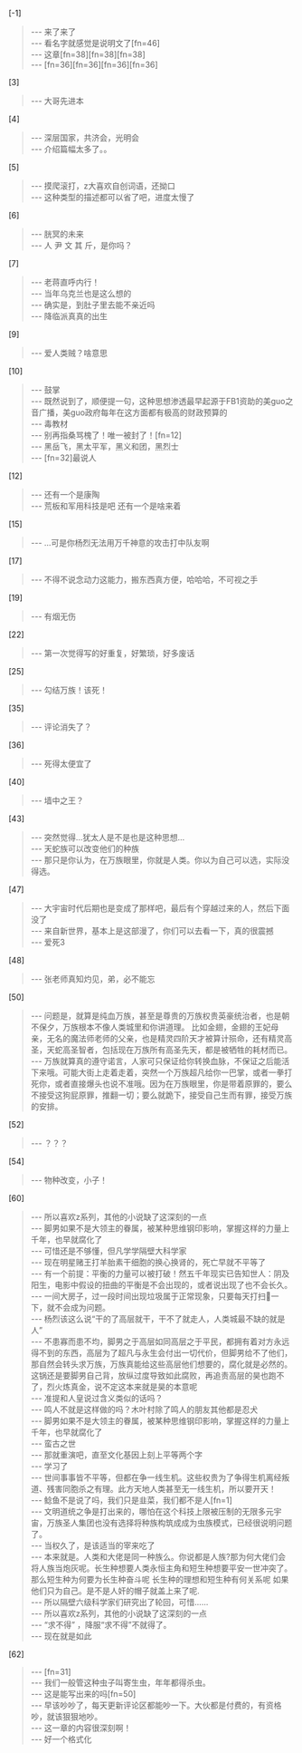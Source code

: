 
[-1] 
>--- 来了来了<br>
>--- 看名字就感觉是说明文了[fn=46]<br>
>--- 这章[fn=38][fn=38][fn=38]<br>
>--- [fn=36][fn=36][fn=36][fn=36]<br>

[3] 
>--- 大哥先进本<br>

[4] 
>--- 深层国家，共济会，光明会<br>
>--- 介绍篇幅太多了。。<br>

[5] 
>--- 摸爬滚打，z大喜欢自创词语，还拗口<br>
>--- 这种类型的描述都可以省了吧，进度太慢了<br>

[6] 
>--- 胱冥的未来<br>
>--- 人 尹  文  其 斤，是你吗？<br>

[7] 
>--- 老蒋直呼内行！<br>
>--- 当年乌克兰也是这么想的<br>
>--- 确实是，到肚子里去能不亲近吗<br>
>--- 降临派真真的出生<br>

[9] 
>--- 爱人类贼？啥意思<br>

[10] 
>--- 鼓掌<br>
>--- 既然说到了，顺便提一句，这种思想渗透最早起源于FB1资助的美guo之音广播，美guo政府每年在这方面都有极高的财政预算的<br>
>--- 毒教材<br>
>--- 别再指桑骂槐了！唯一被封了！[fn=12]<br>
>--- 黑岳飞，黑太平军，黑义和团，黑烈士<br>
>--- [fn=32]最说人<br>

[12] 
>--- 还有一个是康陶<br>
>--- 荒板和军用科技是吧 还有一个是啥来着<br>

[15] 
>--- …可是你杨烈无法用万千神意的攻击打中队友啊<br>

[17] 
>--- 不得不说念动力这能力，搬东西真方便，哈哈哈，不可视之手<br>

[19] 
>--- 有烟无伤<br>

[22] 
>--- 第一次觉得写的好重复，好繁琐，好多废话<br>

[25] 
>--- 勾结万族！该死！<br>

[35] 
>--- 评论消失了？<br>

[36] 
>--- 死得太便宜了<br>

[40] 
>--- 墙中之王？<br>

[43] 
>--- 突然觉得…犹太人是不是也是这种思想…<br>
>--- 天蛇族可以改变他们的种族<br>
>--- 那只是你认为，在万族眼里，你就是人类。你以为自己可以选，实际没得选。<br>

[47] 
>--- 大宇宙时代后期也是变成了那样吧，最后有个穿越过来的人，然后下面没了<br>
>--- 来自新世界，基本上是这部漫了，你们可以去看一下，真的很震撼<br>
>--- 爱死3<br>

[48] 
>--- 张老师真知灼见，弟，必不能忘<br>

[50] 
>--- 问题是，就算是纯血万族，甚至是尊贵的万族权贵英豪统治者，也是朝不保夕，万族根本不像人类城里和你讲道理。
比如金翅，金翅的王妃母亲，无名的魔法师老师的父亲，也是精灵四阶天才被算计殒命，还有精灵高圣，天蛇高圣智者，包括现在万族所有高圣先天，都是被牺牲的耗材而已。<br>
>--- 万族就算真的遵守诺言，人家可只保证给你转换血脉，不保证之后能活下来哦。可能大街上走着走着，突然一个万族超凡给你一巴掌，或者一拳打死你，或者直接爆头也说不准哦。因为在万族眼里，你是带着原罪的，要么不接受这狗屁原罪，推翻一切；要么就跪下，接受自己生而有罪，接受万族的安排。<br>

[52] 
>--- ？？？<br>

[54] 
>--- 物种改变，小子！<br>

[60] 
>--- 所以喜欢z系列，其他的小说缺了这深刻的一点<br>
>--- 脚男如果不是大领主的眷属，被某种思维钢印影响，掌握这样的力量上千年，也早就腐化了<br>
>--- 可惜还是不够懂，但凡学学隔壁大科学家<br>
>--- 现在明星赌王打羊胎素干细胞的换心换肾的，死亡早就不平等了<br>
>--- 有一个前提：平衡的力量可以被打破！然五千年现实已告知世人：阴及阳生，电影中假设的扭曲的平衡是不会出现的，或者说出现了也不会长久。<br>
>--- 一间大房子，过一段时间出现垃圾属于正常现象，只要每天打扫🧹一下，就不会成为问题。<br>
>--- 杨烈该这么说“干的了高层就干，干不了就走人，人类城最不缺的就是人”<br>
>--- 不患寡而患不均，脚男之于高层如同高层之于平民，都拥有着对方永远得不到的东西，高层为了超凡与永生会付出一切代价，但脚男给不了他们，那自然会转头求万族，万族真能给这些高层他们想要的，腐化就是必然的。这锅还是要脚男自己背，放纵过度导致如此腐败，再追责高层的昊也跑不了，烈火炼真金，说不定这本来就是昊的本意呢<br>
>--- 准提和人皇说过含义类似的话吗？<br>
>--- 鸣人不就是这样做的吗？木叶村除了鸣人的朋友其他都是忍犬<br>
>--- 脚男如果不是大领主的眷属，被某种思维钢印影响，掌握这样的力量上千年，也早就腐化了<br>
>--- 蛮古之世<br>
>--- 那就重演吧，直至文化基因上刻上平等两个字<br>
>--- 学习了<br>
>--- 世间事事皆不平等，但都在争一线生机。这些权贵为了争得生机离经叛道、残害同胞杀之有理。此方天地人类甚至无一线生机，所以要开天！<br>
>--- 鲶鱼不是说了吗，我们只是韭菜，我们都不是人[fn=1]<br>
>--- 文明道统之争是打出来的，哪怕在这个科技上限被压制的无限多元宇宙，万族圣人集团也没有选择将种族构筑成成为虫族模式，已经很说明问题了。<br>
>--- 当权久了，是该适当的宰来吃了<br>
>--- 本来就是。人类和大佬是同一种族么。你说都是人族?那为何大佬们会将人族当炮灰呢。长生种想要人类永恒主角和短生种想要平安一世冲突了。那么短生种为何要为长生种奋斗呢 长生种的理想和短生种有何关系呢  如果他们只为自己。是不是人奸的帽子就盖上来了呢.<br>
>--- 所以隔壁六级科学家们研究出了轮回，可惜……<br>
>--- 所以喜欢z系列，其他的小说缺了这深刻的一点<br>
>--- “求不得” ，降服“求不得”不就得了。<br>
>--- 现在就是如此<br>

[62] 
>--- [fn=31]<br>
>--- 我们一般管这种虫子叫寄生虫，年年都得杀虫。<br>
>--- 这是能写出来的吗[fn=50]<br>
>--- 早该吵吵了，每天更新评论区都能吵一下。大伙都是付费的，有资格吵，就该狠狠地吵。<br>
>--- 这一章的内容很深刻啊！<br>
>--- 好一个格式化<br>
